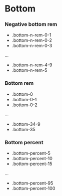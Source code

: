 # Bottom

### Negative bottom rem

- .bottom-n-rem-0-1
- .bottom-n-rem-0-2
- .bottom-n-rem-0-3

...

- .bottom-n-rem-4-9
- .bottom-n-rem-5

### Bottom rem

- .bottom-0
- .bottom-0-1
- .bottom-0-2

...

- .bottom-34-9
- .bottom-35

### Bottom percent

- .bottom-percent-5
- .bottom-percent-10
- .bottom-percent-15

...

- .bottom-percent-95
- .bottom-percent-100
